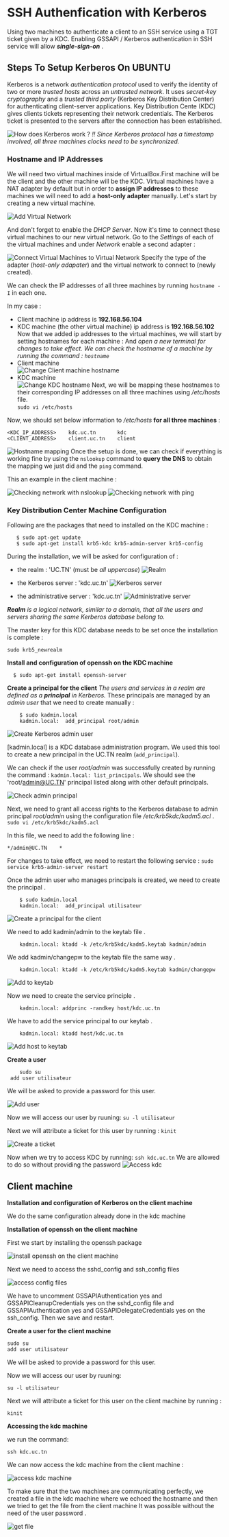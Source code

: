 # SSH Authenfication with Kerberos
Using two machines to authenticate a client to an SSH service using a TGT ticket given by a KDC.
Enabling GSSAPI / Kerberos authentication in SSH service will allow ***single-sign-on*** .

## Steps To Setup Kerberos On UBUNTU

Kerberos is a network *authentication protocol* used to verify the identity of two or more *trusted hosts* across an *untrusted network*. It uses *secret-key cryptography* and a *trusted third party* (Kerberos Key Distribution Center) for authenticating client-server applications. Key Distribution Cente (KDC) gives clients tickets representing their network credentials. The Kerberos ticket is presented to the servers after the connection has been established.

![How does Kerberos work ?](https://docs.oracle.com/cd/E26502_01/html/E29015/figures/SimpKerbExch1.png)
*!! Since Kerberos protocol has a timestamp involved, all three machines clocks need to be synchronized.*

### Hostname and IP Addresses

We will need two virtual machines inside of VirtualBox.First machine will be the client and the other machine will be the KDC.
Virtual machines have a NAT adapter by default but in order to **assign IP addresses** to these machines we will need to add a **host-only adapter** manually.
Let's start by creating a new virtual machine.

![Add Virtual Network](screenshots/ip_addresses_setup/add_virtual_network.png)

And don't forget to enable the *DHCP Server*.
Now it's time to connect these virtual machines to our new virtual network.
Go to the *Settings* of each of the virtual machines and under *Network* enable a second adapter :

![Connect Virtual Machines to Virtual Network](screenshots/ip_addresses_setup/connect_machine_to_virtual_network.png)
Specify the type of the adapter (*host-only adapater*) and the virtual network to connect to (newly created).

We can check the IP addresses of all three machines by running `hostname -I` in each one.

In my case :
* Client machine ip address is **192.168.56.104**
* KDC machine (the other virtual machine) ip address is **192.168.56.102**
Now that we added ip addresses to the virtual machines, we will start by setting hostnames for each machine :
And *open a new terminal for changes to take effect.*
*We can check the hostname of a machine by running the command : `hostname`*
* Client machine      
![Change Client machine hostname](screenshots/ip_addresses_setup/change_client_hostname.png)
* KDC machine       
![Change KDC hostname](screenshots/ip_addresses_setup/change_kdc_hostname.png)
Next, we will be mapping these hostnames to their corresponding IP addresses on all three machines using */etc/hosts* file. <br> 
  `sudo vi /etc/hosts`
  
Now, we should set below information to */etc/hosts* **for all three machines** :

    <KDC_IP_ADDRESS>    kdc.uc.tn       kdc
    <CLIENT_ADDRESS>    client.uc.tn    client


![Hostname mapping](screenshots/ip_addresses_setup/hostnames_mapping.png)
Once the setup is done, we can check if everything is working fine by using the `nslookup` command to **query the DNS** to obtain the mapping we just did and the `ping` command.

This an example in the client machine :

![Checking network with nslookup](screenshots/ip_addresses_setup/nslookup_in_client_machine.png)
![Checking network with ping](screenshots/ip_addresses_setup/ping_in_client_machine.png)

### Key Distribution Center Machine Configuration

Following are the packages that need to installed on the KDC machine : <br>
 ```
    $ sudo apt-get update
    $ sudo apt-get install krb5-kdc krb5-admin-server krb5-config
 ```
 
During the installation, we will be asked for configuration of :

 * the realm : 'UC.TN' (must be *all uppercase*)
![Realm](screenshots/kdc_machine_config/realm.png)

 * the Kerberos server : 'kdc.uc.tn'
![Kerberos server](screenshots/kdc_machine_config/kerberos_server.png)

 * the administrative server : 'kdc.uc.tn'
![Administrative server](screenshots/kdc_machine_config/administrative_server.png)
 
***Realm** is a logical network, similar to a domain, that all the users and servers sharing the same Kerberos database belong to.* 

The master key for this KDC database needs to be set once the installation is complete :
   
```
sudo krb5_newrealm
```

**Install and configuration of openssh on the KDC machine**

 ```
   $ sudo apt-get install openssh-server
```
**Create a principal for the client**
*The users and services in a realm are defined as a **principal** in Kerberos.* These principals are managed by an *admin user* that we need to create manually :

```
    $ sudo kadmin.local
    kadmin.local:  add_principal root/admin
```

![Create Kerberos admin user](screenshots/kdc_machine_config/create_kerberos_admin_user.png)

[kadmin.local] is a KDC database administration program. We used this tool to create a new principal in the UC.TN realm (`add_principal`).

We can check if the user *root/admin* was successfully created by running the command : `kadmin.local: list_principals`. We should see the 'root/admin@UC.TN' principal listed along with other default principals.


![Check admin principal](screenshots/kdc_machine_config/check_admin_principal.png)


Next, we need to grant all access rights to the Kerberos database to admin principal *root/admin* using the configuration file */etc/krb5kdc/kadm5.acl* . <br>
 `sudo vi /etc/krb5kdc/kadm5.acl`

In this file, we need to add the following line :

    */admin@UC.TN    *

For changes to take effect, we need to restart the following service : `sudo service krb5-admin-server restart`

Once the admin user who manages principals is created, we need to create the principal .

```
    $ sudo kadmin.local
    kadmin.local:  add_principal utilisateur
```

![Create a principal for the client](screenshots/kdc_machine_config/create_client_principal.png)

We need to add kadmin/admin to the keytab file .

```
    kadmin.local: ktadd -k /etc/krb5kdc/kadm5.keytab kadmin/admin
```
We add kadmin/changepw to the keytab file the same way .

```
    kadmin.local: ktadd -k /etc/krb5kdc/kadm5.keytab kadmin/changepw
```
![Add to keytab](screenshots/add_to_keytab.png)

Now we need to create the service principle .

```
    kadmin.local: addprinc -randkey host/kdc.uc.tn
```
We have to add the service principal to our keytab .

```
    kadmin.local: ktadd host/kdc.uc.tn
```
![Add host to keytab](screenshots/add_host.png)

**Create a user**
```
    sudo su   
 add user utilisateur
```

We will be asked to provide a password for this user.

![Add user](screenshots/add_user.png)

Now we will access our user by ruuning:
`su -l utilisateur`

Next we will attribute a ticket for this user by running :
`kinit`

![Create a ticket](screenshots/utilisateur_ticket.png)

Now when we try to access KDC by running:
`ssh kdc.uc.tn`
We are allowed to do so without providing the password
![Access kdc](screenshots/access_kdc.png)
## Client machine

**Installation and configuration of Kerberos on the client machine**

We do  the same configuration already done in the kdc machine 

**Installation of openssh on the client machine**

First we start by installing the openssh package

![install openssh on the client machine ](screenshots/install_ssh_client.png)

Next we need to access the sshd_config and ssh_config files 

![access config files ](screenshots/ssh_and_sshd_config.png)

We have to uncomment GSSAPIAuthentication yes and GSSAPICleanupCredentials yes on the sshd_config file and GSSAPIAuthentication yes and GSSAPIDelegateCredentials yes    on the ssh_config.
Then we save and  restart.

**Create a user for the client machine**

 ```
 sudo su  
 add user utilisateur
 ```
We will be asked to provide a password for this user.

Now we will access our user by ruuning:

`su -l utilisateur`

Next we will attribute a ticket for this user on the client machine by running :

`kinit`

**Accessing the kdc machine**

we run the command:

`ssh kdc.uc.tn`

We can now access the kdc machine from the client machine :

![access kdc machine ](screenshots/access_kdc_machine.png)

To make sure that the two machines are communicating perfectly, we created a file in the  kdc machine where we echoed the hostname and then we tried to get the file from the client machine It was possible without the need of the user password .

![get file ](screenshots/get_file.png)